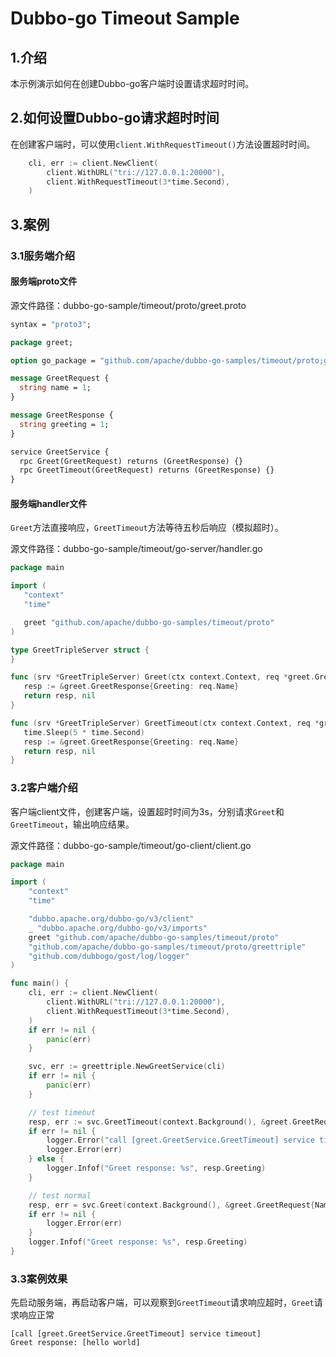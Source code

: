 # Dubbo-go Timeout Sample

## 1.介绍

本示例演示如何在创建Dubbo-go客户端时设置请求超时时间。

## 2.如何设置Dubbo-go请求超时时间

在创建客户端时，可以使用`client.WithRequestTimeout()`方法设置超时时间。

```go
	cli, err := client.NewClient(
		client.WithURL("tri://127.0.0.1:20000"),
		client.WithRequestTimeout(3*time.Second),
	)
```

## 3.案例

### 3.1服务端介绍

#### 服务端proto文件

源文件路径：dubbo-go-sample/timeout/proto/greet.proto

```protobuf
syntax = "proto3";

package greet;

option go_package = "github.com/apache/dubbo-go-samples/timeout/proto;greet";

message GreetRequest {
  string name = 1;
}

message GreetResponse {
  string greeting = 1;
}

service GreetService {
  rpc Greet(GreetRequest) returns (GreetResponse) {}
  rpc GreetTimeout(GreetRequest) returns (GreetResponse) {}
}
```

#### 服务端handler文件

`Greet`方法直接响应，`GreetTimeout`方法等待五秒后响应（模拟超时）。

源文件路径：dubbo-go-sample/timeout/go-server/handler.go

```go
package main

import (
   "context"
   "time"

   greet "github.com/apache/dubbo-go-samples/timeout/proto"
)

type GreetTripleServer struct {
}

func (srv *GreetTripleServer) Greet(ctx context.Context, req *greet.GreetRequest) (*greet.GreetResponse, error) {
   resp := &greet.GreetResponse{Greeting: req.Name}
   return resp, nil
}

func (srv *GreetTripleServer) GreetTimeout(ctx context.Context, req *greet.GreetRequest) (*greet.GreetResponse, error) {
   time.Sleep(5 * time.Second)
   resp := &greet.GreetResponse{Greeting: req.Name}
   return resp, nil
}
```

### 3.2客户端介绍

客户端client文件，创建客户端，设置超时时间为3s，分别请求`Greet`和`GreetTimeout`，输出响应结果。

源文件路径：dubbo-go-sample/timeout/go-client/client.go

```go
package main

import (
	"context"
	"time"

	"dubbo.apache.org/dubbo-go/v3/client"
	_ "dubbo.apache.org/dubbo-go/v3/imports"
	greet "github.com/apache/dubbo-go-samples/timeout/proto"
	"github.com/apache/dubbo-go-samples/timeout/proto/greettriple"
	"github.com/dubbogo/gost/log/logger"
)

func main() {
	cli, err := client.NewClient(
		client.WithURL("tri://127.0.0.1:20000"),
		client.WithRequestTimeout(3*time.Second),
	)
	if err != nil {
		panic(err)
	}

	svc, err := greettriple.NewGreetService(cli)
	if err != nil {
		panic(err)
	}

	// test timeout
	resp, err := svc.GreetTimeout(context.Background(), &greet.GreetRequest{Name: "hello world"})
	if err != nil {
		logger.Error("call [greet.GreetService.GreetTimeout] service timeout")
		logger.Error(err)
	} else {
		logger.Infof("Greet response: %s", resp.Greeting)
	}

	// test normal
	resp, err = svc.Greet(context.Background(), &greet.GreetRequest{Name: "hello world"})
	if err != nil {
		logger.Error(err)
	}
	logger.Infof("Greet response: %s", resp.Greeting)
}
```

### 3.3案例效果

先启动服务端，再启动客户端，可以观察到`GreetTimeout`请求响应超时，`Greet`请求响应正常

```
[call [greet.GreetService.GreetTimeout] service timeout]
Greet response: [hello world]
```

